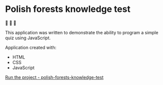 # Polish forests knowledge test

:deciduous_tree: :evergreen_tree: :herb:

This application was written to demonstrate the ability to program a simple quiz using JavaScript.

Application created with:

- HTML
- CSS
- JavaScript

[Run the project - polish-forests-knowledge-test](https://orionfanweb1701.github.io/polish-forests-knowledge-test/)

